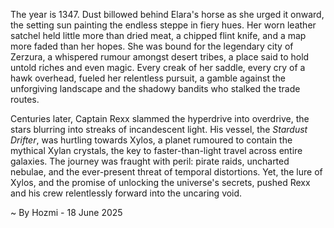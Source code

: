 
The year is 1347.  Dust billowed behind Elara's horse as she urged it onward, the setting sun painting the endless steppe in fiery hues.  Her worn leather satchel held little more than dried meat, a chipped flint knife, and a map more faded than her hopes.  She was bound for the legendary city of Zerzura, a whispered rumour amongst desert tribes, a place said to hold untold riches and even magic.  Every creak of her saddle, every cry of a hawk overhead, fueled her relentless pursuit, a gamble against the unforgiving landscape and the shadowy bandits who stalked the trade routes.

Centuries later, Captain Rexx slammed the hyperdrive into overdrive, the stars blurring into streaks of incandescent light.  His vessel, the *Stardust Drifter*, was hurtling towards Xylos, a planet rumoured to contain the mythical Xylan crystals, the key to faster-than-light travel across entire galaxies.  The journey was fraught with peril: pirate raids, uncharted nebulae, and the ever-present threat of temporal distortions. Yet, the lure of Xylos, and the promise of unlocking the universe's secrets, pushed Rexx and his crew relentlessly forward into the uncaring void.

~ By Hozmi - 18 June 2025
